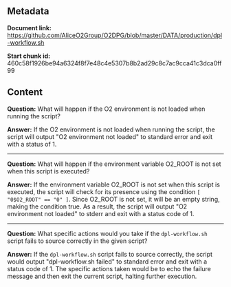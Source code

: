 ## Metadata

**Document link:** https://github.com/AliceO2Group/O2DPG/blob/master/DATA/production/dpl-workflow.sh

**Start chunk id:** 460c58f1926be94a6324f8f7e48c4e5307b8b2ad29c8c7ac9cca41c3dca0ff99

## Content

**Question:** What will happen if the O2 environment is not loaded when running the script?

**Answer:** If the O2 environment is not loaded when running the script, the script will output "O2 environment not loaded" to standard error and exit with a status of 1.

---

**Question:** What will happen if the environment variable O2_ROOT is not set when this script is executed?

**Answer:** If the environment variable O2_ROOT is not set when this script is executed, the script will check for its presence using the condition `[ "0$O2_ROOT" == "0" ]`. Since O2_ROOT is not set, it will be an empty string, making the condition true. As a result, the script will output "O2 environment not loaded" to stderr and exit with a status code of 1.

---

**Question:** What specific actions would you take if the `dpl-workflow.sh` script fails to source correctly in the given script?

**Answer:** If the `dpl-workflow.sh` script fails to source correctly, the script would output "dpl-workflow.sh failed" to standard error and exit with a status code of 1. The specific actions taken would be to echo the failure message and then exit the current script, halting further execution.